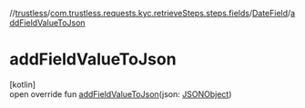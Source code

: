 //[trustless](../../../index.md)/[com.trustless.requests.kyc.retrieveSteps.steps.fields](../index.md)/[DateField](index.md)/[addFieldValueToJson](add-field-value-to-json.md)

# addFieldValueToJson

[kotlin]\
open override fun [addFieldValueToJson](add-field-value-to-json.md)(json: [JSONObject](https://developer.android.com/reference/kotlin/org/json/JSONObject.html))
